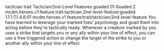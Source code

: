 <ability>
  <metadata>
    <class>tactician</class>
    <feature_type>trait</feature_type>
    <file_dpath>Tactician/2nd-Level Features</file_dpath>
    <item_id>goaded</item_id>
    <item_index>01</item_index>
    <item_name>Goaded</item_name>
    <level>2</level>
    <scc>mcdm.heroes.v1:feature.trait.tactician.2nd-level-feature:goaded</scc>
    <scdc>1.1.1:7.1.4.6:01</scdc>
    <source>mcdm.heroes.v1</source>
    <type>feature/trait/tactician/2nd-level-feature</type>
  </metadata>
  <effects>
    <effect type="mundane">You have learned to leverage your marked foes&apos; psychology and goad them into acting before they&apos;re tactically ready. Whenever a creature marked by you uses a strike that targets you or any ally within your line of effect, you can use a free triggered action to change the target of the strike to you or another ally within your line of effect.</effect>
  </effects>
</ability>
